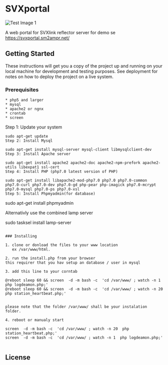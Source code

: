 # SVXportal

![Test Image 1](https://svxportal.sm2ampr.net/portalimage_git.png)

A web portal for SVXlink reflector server
for demo se https://svxportal.sm2ampr.net/


## Getting Started

These instructions will get you a copy of the project up and running on your local machine for development and testing purposes. See deployment for notes on how to deploy the project on a live system.

### Prerequisites


```
* php5 and larger
* mysql
* apache2 or ngnx
* crontab
* screen 
```

Step 1: Update your system
```
sudo apt-get update
Step 2: Install Mysql

sudo apt-get install mysql-server mysql-client libmysqlclient-dev
Step 3: Install Apache server

sudo apt-get install apache2 apache2-doc apache2-npm-prefork apache2-utils libexpat1 ssl-cert
Step 4: Install PHP (php7.0 latest version of PHP)

sudo apt-get install libapache2-mod-php7.0 php7.0 php7.0-common php7.0-curl php7.0-dev php7.0-gd php-pear php-imagick php7.0-mcrypt php7.0-mysql php7.0-ps php7.0-xsl
Step 5: Install Phpmyadmin(for database)
```

sudo apt-get install phpmyadmin

Alternativly use the combined lamp server 

sudo tasksel install lamp-server

```

### Installing

1. clone or donload the files to your www location
   ex /var/www/html.

2. run the install.php from your browser
this requirer that you hav setup an database / user in mysql 

3. add this line to your corntab

@reboot sleep 60 && screen  -d -m bash -c  'cd /var/www/ ; watch -n 1  php logdeamon.php;'
@reboot sleep 60 && screen  -d -m bash -c  'cd /var/www/ ; watch -n 20  php station_heartbeat.php;'


please note that the folder /var/www/ shall be your instalation folder.

4. reboot or manualy start 

screen  -d -m bash -c  'cd /var/www/ ; watch -n 20  php station_heartbeat.php;'
screen  -d -m bash -c  'cd /var/www/ ; watch -n 1  php logdeamon.php;'


```

## License



